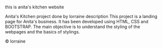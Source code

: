 this is anita's kitchen website

Anita's Kitchen
project done by lorraine
 description
  This project is a landing page for Anita's business. It has been developed using HTML, CSS and BOOTSTRAP. The main objective is to understand the styling of the webpages and the basics of stylings.

© lorraine
